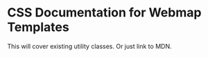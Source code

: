 # CSS Documentation for Webmap Templates

This will cover existing utility classes. Or just link to MDN.